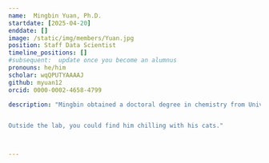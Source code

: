 ```yaml
---
name:  Mingbin Yuan, Ph.D.
startdate: [2025-04-20]
enddate: []
image: /static/img/members/Yuan.jpg
position: Staff Data Scientist
timeline_positions: []
#subsequent:  update once you become an alumnus
pronouns: he/him
scholar: wqQPUTYAAAAJ
github: myuan12
orcid: 0000-0002-4658-4799

description: "Mingbin obtained a doctoral degree in chemistry from University of Maryland, College Park in 2022. Under the supervision of [Prof. Osvaldo Gutierrez](https://www.gutierrezlabs.com/), he used density functional theory (DFT) to unravel the mechanism of organic radical transformations and homogeneous organometallic catalysis (e.g., photoredox/nickel dual catalysis and Fe-catalyzed multicomponent cross-coupling reactions). Theory-guided design was performed with the computed results and collaboration with the experimental team. From 2022 to 2025, Mingbin joined the Theoretical Division of Los Alamos National Laboratory as a postdoctoral research associate. Working with Dr. Ping Yang and Dr. Enrique Batista, he used DFT to study the structural, electronic and spectroscopic properties of f-element systems. He was also involved in the development of semi-empirical method (i.e., density functional tight binding, DFTB) for f-element systems, with the goal of simulating systems with larger size and longer timescale. High-throughput computation workflow was built, allowing for efficient data management, analysis, and visualization. Machine learning methods (e.g., delta learning) was used to promote the accuracy of the trained parameters. With the expertise of physics-based simulations and data-driven methods, he is dedicated to the application of both approaches to solving challenges in computational biology and biophysics.


Outside the lab, you could find him chilling with his cats."



---
```

